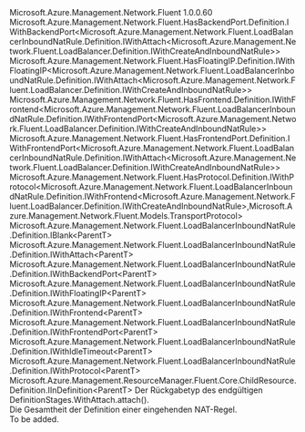 <Type Name="IDefinition&lt;ParentT&gt;" FullName="Microsoft.Azure.Management.Network.Fluent.LoadBalancerInboundNatRule.Definition.IDefinition&lt;ParentT&gt;">
  <TypeSignature Language="C#" Value="public interface IDefinition&lt;ParentT&gt; : Microsoft.Azure.Management.Network.Fluent.HasBackendPort.Definition.IWithBackendPort&lt;Microsoft.Azure.Management.Network.Fluent.LoadBalancerInboundNatRule.Definition.IWithAttach&lt;Microsoft.Azure.Management.Network.Fluent.LoadBalancer.Definition.IWithCreateAndInboundNatRule&gt;&gt;, Microsoft.Azure.Management.Network.Fluent.HasFloatingIP.Definition.IWithFloatingIP&lt;Microsoft.Azure.Management.Network.Fluent.LoadBalancerInboundNatRule.Definition.IWithAttach&lt;Microsoft.Azure.Management.Network.Fluent.LoadBalancer.Definition.IWithCreateAndInboundNatRule&gt;&gt;, Microsoft.Azure.Management.Network.Fluent.HasFrontend.Definition.IWithFrontend&lt;Microsoft.Azure.Management.Network.Fluent.LoadBalancerInboundNatRule.Definition.IWithFrontendPort&lt;Microsoft.Azure.Management.Network.Fluent.LoadBalancer.Definition.IWithCreateAndInboundNatRule&gt;&gt;, Microsoft.Azure.Management.Network.Fluent.HasFrontendPort.Definition.IWithFrontendPort&lt;Microsoft.Azure.Management.Network.Fluent.LoadBalancerInboundNatRule.Definition.IWithAttach&lt;Microsoft.Azure.Management.Network.Fluent.LoadBalancer.Definition.IWithCreateAndInboundNatRule&gt;&gt;, Microsoft.Azure.Management.Network.Fluent.HasProtocol.Definition.IWithProtocol&lt;Microsoft.Azure.Management.Network.Fluent.LoadBalancerInboundNatRule.Definition.IWithFrontend&lt;Microsoft.Azure.Management.Network.Fluent.LoadBalancer.Definition.IWithCreateAndInboundNatRule&gt;,Microsoft.Azure.Management.Network.Fluent.Models.TransportProtocol&gt;, Microsoft.Azure.Management.Network.Fluent.LoadBalancerInboundNatRule.Definition.IBlank&lt;ParentT&gt;, Microsoft.Azure.Management.Network.Fluent.LoadBalancerInboundNatRule.Definition.IWithAttach&lt;ParentT&gt;, Microsoft.Azure.Management.Network.Fluent.LoadBalancerInboundNatRule.Definition.IWithBackendPort&lt;ParentT&gt;, Microsoft.Azure.Management.Network.Fluent.LoadBalancerInboundNatRule.Definition.IWithFloatingIP&lt;ParentT&gt;, Microsoft.Azure.Management.Network.Fluent.LoadBalancerInboundNatRule.Definition.IWithFrontend&lt;ParentT&gt;, Microsoft.Azure.Management.Network.Fluent.LoadBalancerInboundNatRule.Definition.IWithFrontendPort&lt;ParentT&gt;, Microsoft.Azure.Management.Network.Fluent.LoadBalancerInboundNatRule.Definition.IWithIdleTimeout&lt;ParentT&gt;, Microsoft.Azure.Management.Network.Fluent.LoadBalancerInboundNatRule.Definition.IWithProtocol&lt;ParentT&gt;, Microsoft.Azure.Management.ResourceManager.Fluent.Core.ChildResource.Definition.IInDefinition&lt;ParentT&gt;" />
  <TypeSignature Language="ILAsm" Value=".class public interface auto ansi abstract IDefinition`1&lt;ParentT&gt; implements class Microsoft.Azure.Management.Network.Fluent.HasBackendPort.Definition.IWithBackendPort`1&lt;class Microsoft.Azure.Management.Network.Fluent.LoadBalancerInboundNatRule.Definition.IWithAttach`1&lt;class Microsoft.Azure.Management.Network.Fluent.LoadBalancer.Definition.IWithCreateAndInboundNatRule&gt;&gt;, class Microsoft.Azure.Management.Network.Fluent.HasFloatingIP.Definition.IWithFloatingIP`1&lt;class Microsoft.Azure.Management.Network.Fluent.LoadBalancerInboundNatRule.Definition.IWithAttach`1&lt;class Microsoft.Azure.Management.Network.Fluent.LoadBalancer.Definition.IWithCreateAndInboundNatRule&gt;&gt;, class Microsoft.Azure.Management.Network.Fluent.HasFrontend.Definition.IWithFrontend`1&lt;class Microsoft.Azure.Management.Network.Fluent.LoadBalancerInboundNatRule.Definition.IWithFrontendPort`1&lt;class Microsoft.Azure.Management.Network.Fluent.LoadBalancer.Definition.IWithCreateAndInboundNatRule&gt;&gt;, class Microsoft.Azure.Management.Network.Fluent.HasFrontendPort.Definition.IWithFrontendPort`1&lt;class Microsoft.Azure.Management.Network.Fluent.LoadBalancerInboundNatRule.Definition.IWithAttach`1&lt;class Microsoft.Azure.Management.Network.Fluent.LoadBalancer.Definition.IWithCreateAndInboundNatRule&gt;&gt;, class Microsoft.Azure.Management.Network.Fluent.HasProtocol.Definition.IWithProtocol`2&lt;class Microsoft.Azure.Management.Network.Fluent.LoadBalancerInboundNatRule.Definition.IWithFrontend`1&lt;class Microsoft.Azure.Management.Network.Fluent.LoadBalancer.Definition.IWithCreateAndInboundNatRule&gt;, class Microsoft.Azure.Management.Network.Fluent.Models.TransportProtocol&gt;, class Microsoft.Azure.Management.Network.Fluent.LoadBalancerInboundNatRule.Definition.IBlank`1&lt;!ParentT&gt;, class Microsoft.Azure.Management.Network.Fluent.LoadBalancerInboundNatRule.Definition.IWithAttach`1&lt;!ParentT&gt;, class Microsoft.Azure.Management.Network.Fluent.LoadBalancerInboundNatRule.Definition.IWithBackendPort`1&lt;!ParentT&gt;, class Microsoft.Azure.Management.Network.Fluent.LoadBalancerInboundNatRule.Definition.IWithFloatingIP`1&lt;!ParentT&gt;, class Microsoft.Azure.Management.Network.Fluent.LoadBalancerInboundNatRule.Definition.IWithFrontend`1&lt;!ParentT&gt;, class Microsoft.Azure.Management.Network.Fluent.LoadBalancerInboundNatRule.Definition.IWithFrontendPort`1&lt;!ParentT&gt;, class Microsoft.Azure.Management.Network.Fluent.LoadBalancerInboundNatRule.Definition.IWithIdleTimeout`1&lt;!ParentT&gt;, class Microsoft.Azure.Management.Network.Fluent.LoadBalancerInboundNatRule.Definition.IWithProtocol`1&lt;!ParentT&gt;, class Microsoft.Azure.Management.ResourceManager.Fluent.Core.ChildResource.Definition.IInDefinition`1&lt;!ParentT&gt;" />
  <TypeSignature Language="DocId" Value="T:Microsoft.Azure.Management.Network.Fluent.LoadBalancerInboundNatRule.Definition.IDefinition`1" />
  <TypeSignature Language="VB.NET" Value="Public Interface IDefinition(Of ParentT)&#xA;Implements IBlank(Of ParentT), IInDefinition(Of ParentT), IWithAttach(Of ParentT), IWithBackendPort(Of IWithAttach(Of IWithCreateAndInboundNatRule)), IWithBackendPort(Of ParentT), IWithFloatingIP(Of IWithAttach(Of IWithCreateAndInboundNatRule)), IWithFloatingIP(Of ParentT), IWithFrontend(Of IWithFrontendPort(Of IWithCreateAndInboundNatRule)), IWithFrontend(Of ParentT), IWithFrontendPort(Of IWithAttach(Of IWithCreateAndInboundNatRule)), IWithFrontendPort(Of ParentT), IWithIdleTimeout(Of ParentT), IWithProtocol(Of IWithFrontend(Of IWithCreateAndInboundNatRule), TransportProtocol), IWithProtocol(Of ParentT)" />
  <TypeSignature Language="F#" Value="type IDefinition&lt;'ParentT&gt; = interface&#xA;    interface IBlank&lt;'ParentT&gt;&#xA;    interface IWithProtocol&lt;'ParentT&gt;&#xA;    interface IWithProtocol&lt;IWithFrontend&lt;IWithCreateAndInboundNatRule&gt;, TransportProtocol&gt;&#xA;    interface IWithFrontend&lt;'ParentT&gt;&#xA;    interface IWithFrontend&lt;IWithFrontendPort&lt;IWithCreateAndInboundNatRule&gt;&gt;&#xA;    interface IWithFrontendPort&lt;'ParentT&gt;&#xA;    interface IWithFrontendPort&lt;IWithAttach&lt;IWithCreateAndInboundNatRule&gt;&gt;&#xA;    interface IWithAttach&lt;'ParentT&gt;&#xA;    interface IInDefinition&lt;'ParentT&gt;&#xA;    interface IWithBackendPort&lt;'ParentT&gt;&#xA;    interface IWithBackendPort&lt;IWithAttach&lt;IWithCreateAndInboundNatRule&gt;&gt;&#xA;    interface IWithFloatingIP&lt;'ParentT&gt;&#xA;    interface IWithFloatingIP&lt;IWithAttach&lt;IWithCreateAndInboundNatRule&gt;&gt;&#xA;    interface IWithIdleTimeout&lt;'ParentT&gt;" />
  <AssemblyInfo>
    <AssemblyName>Microsoft.Azure.Management.Network.Fluent</AssemblyName>
    <AssemblyVersion>1.0.0.60</AssemblyVersion>
  </AssemblyInfo>
  <TypeParameters>
    <TypeParameter Name="ParentT" />
  </TypeParameters>
  <Interfaces>
    <Interface>
      <InterfaceName>Microsoft.Azure.Management.Network.Fluent.HasBackendPort.Definition.IWithBackendPort&lt;Microsoft.Azure.Management.Network.Fluent.LoadBalancerInboundNatRule.Definition.IWithAttach&lt;Microsoft.Azure.Management.Network.Fluent.LoadBalancer.Definition.IWithCreateAndInboundNatRule&gt;&gt;</InterfaceName>
    </Interface>
    <Interface>
      <InterfaceName>Microsoft.Azure.Management.Network.Fluent.HasFloatingIP.Definition.IWithFloatingIP&lt;Microsoft.Azure.Management.Network.Fluent.LoadBalancerInboundNatRule.Definition.IWithAttach&lt;Microsoft.Azure.Management.Network.Fluent.LoadBalancer.Definition.IWithCreateAndInboundNatRule&gt;&gt;</InterfaceName>
    </Interface>
    <Interface>
      <InterfaceName>Microsoft.Azure.Management.Network.Fluent.HasFrontend.Definition.IWithFrontend&lt;Microsoft.Azure.Management.Network.Fluent.LoadBalancerInboundNatRule.Definition.IWithFrontendPort&lt;Microsoft.Azure.Management.Network.Fluent.LoadBalancer.Definition.IWithCreateAndInboundNatRule&gt;&gt;</InterfaceName>
    </Interface>
    <Interface>
      <InterfaceName>Microsoft.Azure.Management.Network.Fluent.HasFrontendPort.Definition.IWithFrontendPort&lt;Microsoft.Azure.Management.Network.Fluent.LoadBalancerInboundNatRule.Definition.IWithAttach&lt;Microsoft.Azure.Management.Network.Fluent.LoadBalancer.Definition.IWithCreateAndInboundNatRule&gt;&gt;</InterfaceName>
    </Interface>
    <Interface>
      <InterfaceName>Microsoft.Azure.Management.Network.Fluent.HasProtocol.Definition.IWithProtocol&lt;Microsoft.Azure.Management.Network.Fluent.LoadBalancerInboundNatRule.Definition.IWithFrontend&lt;Microsoft.Azure.Management.Network.Fluent.LoadBalancer.Definition.IWithCreateAndInboundNatRule&gt;,Microsoft.Azure.Management.Network.Fluent.Models.TransportProtocol&gt;</InterfaceName>
    </Interface>
    <Interface>
      <InterfaceName>Microsoft.Azure.Management.Network.Fluent.LoadBalancerInboundNatRule.Definition.IBlank&lt;ParentT&gt;</InterfaceName>
    </Interface>
    <Interface>
      <InterfaceName>Microsoft.Azure.Management.Network.Fluent.LoadBalancerInboundNatRule.Definition.IWithAttach&lt;ParentT&gt;</InterfaceName>
    </Interface>
    <Interface>
      <InterfaceName>Microsoft.Azure.Management.Network.Fluent.LoadBalancerInboundNatRule.Definition.IWithBackendPort&lt;ParentT&gt;</InterfaceName>
    </Interface>
    <Interface>
      <InterfaceName>Microsoft.Azure.Management.Network.Fluent.LoadBalancerInboundNatRule.Definition.IWithFloatingIP&lt;ParentT&gt;</InterfaceName>
    </Interface>
    <Interface>
      <InterfaceName>Microsoft.Azure.Management.Network.Fluent.LoadBalancerInboundNatRule.Definition.IWithFrontend&lt;ParentT&gt;</InterfaceName>
    </Interface>
    <Interface>
      <InterfaceName>Microsoft.Azure.Management.Network.Fluent.LoadBalancerInboundNatRule.Definition.IWithFrontendPort&lt;ParentT&gt;</InterfaceName>
    </Interface>
    <Interface>
      <InterfaceName>Microsoft.Azure.Management.Network.Fluent.LoadBalancerInboundNatRule.Definition.IWithIdleTimeout&lt;ParentT&gt;</InterfaceName>
    </Interface>
    <Interface>
      <InterfaceName>Microsoft.Azure.Management.Network.Fluent.LoadBalancerInboundNatRule.Definition.IWithProtocol&lt;ParentT&gt;</InterfaceName>
    </Interface>
    <Interface>
      <InterfaceName>Microsoft.Azure.Management.ResourceManager.Fluent.Core.ChildResource.Definition.IInDefinition&lt;ParentT&gt;</InterfaceName>
    </Interface>
  </Interfaces>
  <Docs>
    <typeparam name="ParentT">Der Rückgabetyp des endgültigen DefinitionStages.WithAttach.attach().</typeparam>
    <summary>
            Die Gesamtheit der Definition einer eingehenden NAT-Regel.
            </summary>
    <remarks>To be added.</remarks>
  </Docs>
  <Members />
</Type>